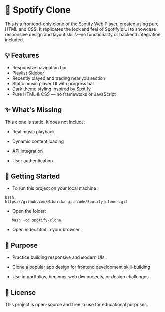 # 🎵 Spotify Clone 






This is a frontend-only clone of the Spotify Web Player, created using pure HTML and CSS. It replicates the look and feel of Spotify's UI to showcase responsive design and layout skills—no functionality or backend integration included.

##  💡 Features

- Responsive navigation bar
- Playlist Sidebar
- Recently played and treding near you section 
- Static music player UI with progress bar
- Dark theme styling inspired by Spotify
- Pure HTML & CSS — no frameworks or JavaScript



## ✨ What's Missing


  This clone is static. It does not include:

 - Real music playback

 - Dynamic content loading

 - API integration

 - User authentication 


##     🚀 Getting Started

- To run this project on your local machine :

```
bash
https://github.com/Niharika-git-code/Spotify_clone-.git
```
 - Open the folder:
  ```
     bash -cd spotify-clone
```

 - Open index.html in your browser.


## 🎯 Purpose

 - Practice building responsive and modern UIs

 - Clone a popular app design for frontend development skill-building

- Use in portfolios, beginner web dev projects, or design challenges


## 📄 License

 This project is open-source and free to use for educational purposes.





